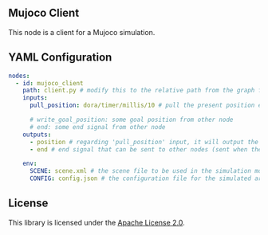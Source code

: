## Mujoco Client

This node is a client for a Mujoco simulation.

## YAML Configuration

````YAML
nodes:
  - id: mujoco_client
    path: client.py # modify this to the relative path from the graph file to the client script
    inputs:
      pull_position: dora/timer/millis/10 # pull the present position every 10ms

      # write_goal_position: some goal position from other node
      # end: some end signal from other node
    outputs:
      - position # regarding 'pull_position' input, it will output the position every 10ms
      - end # end signal that can be sent to other nodes (sent when the simulation ends)

    env:
      SCENE: scene.xml # the scene file to be used in the simulation modify this to the relative path from the graph file to the scene file
      CONFIG: config.json # the configuration file for the simulated arm (only retrieve joints names)
````
## License

This library is licensed under the [Apache License 2.0](../../LICENSE).
